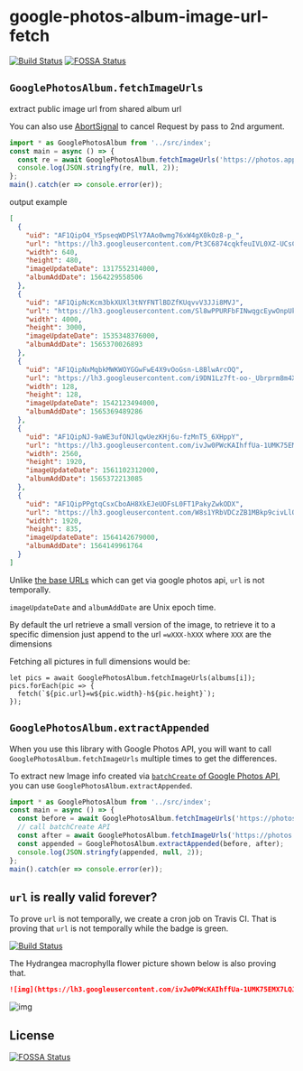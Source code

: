 # google-photos-album-image-url-fetch

[![Build Status](https://travis-ci.org/yumetodo/google-photos-album-image-url-fetch.svg?branch=master)](https://travis-ci.org/yumetodo/google-photos-album-image-url-fetch)
[![FOSSA Status](https://app.fossa.com/api/projects/git%2Bgithub.com%2Fyumetodo%2Fgoogle-photos-album-image-url-fetch.svg?type=shield)](https://app.fossa.com/projects/git%2Bgithub.com%2Fyumetodo%2Fgoogle-photos-album-image-url-fetch?ref=badge_shield)

## `GooglePhotosAlbum.fetchImageUrls`

extract public image url from shared album url

You can also use [AbortSignal](https://developer.mozilla.org/en-US/docs/Web/API/AbortSignal) to cancel Request by pass to 2nd argument.

```typescript
import * as GooglePhotosAlbum from '../src/index';
const main = async () => {
  const re = await GooglePhotosAlbum.fetchImageUrls('https://photos.app.goo.gl/QCXy6XaKX5x1AynH8');
  console.log(JSON.stringfy(re, null, 2));
};
main().catch(er => console.error(er));
```

output example

```json
[
  {
    "uid": "AF1QipO4_Y5pseqWDPSlY7AAo0wmg76xW4gX0kOz8-p_",
    "url": "https://lh3.googleusercontent.com/Pt3C6874cqkfeuIVL0XZ-UCsC6zLzeQmxq7T9-sDiPhyAgvJiKl_SCrvrMMkpuWuZ1TFkU65ilaZJrCbePRYo1q1qGTYvFV6J8gbYfZhhxQuXm2zXx6QDQkj0K-uBBUzozw7YLYQ5g",
    "width": 640,
    "height": 480,
    "imageUpdateDate": 1317552314000,
    "albumAddDate": 1564229558506
  },
  {
    "uid": "AF1QipNcKcm3bkXUXl3tNYFNTlBDZfKUqvvV3JJi8MVJ",
    "url": "https://lh3.googleusercontent.com/Sl8wPPURFbFINwqgcEywOnpUk8sksgGKJI25Wtl885abhMoGHrxZh_qEe26bQmfv1OAG4ZX8qkz1svnLSJJZjh317TuU4cTk1vN04MbucjU8mlX7uDy0CPxVe8gggL-ftx6VgqWYxA",
    "width": 4000,
    "height": 3000,
    "imageUpdateDate": 1535348376000,
    "albumAddDate": 1565370026893
  },
  {
    "uid": "AF1QipNxMqbkMWKWOYGGwFwE4X9vOoGsn-L8BlwArcOQ",
    "url": "https://lh3.googleusercontent.com/i9DN1Lz7ft-oo-_Ubrprm8m4XyrI0sDpd5QFBlsNCV2FrWR2KYE95zLgPYSWcqdodGkCMEv7QZOIvRgfRqjlYLrfHQmGlQosTlvfYV8LcpyllenyOpJcgY-qRFN1wTjfZ-yQ-mzqjw",
    "width": 128,
    "height": 128,
    "imageUpdateDate": 1542123494000,
    "albumAddDate": 1565369489286
  },
  {
    "uid": "AF1QipNJ-9aWE3ufONJlqwUezKHj6u-fzMnT5_6XHppY",
    "url": "https://lh3.googleusercontent.com/ivJw0PWcKAIhffUa-1UMK75EMX7LQJ9CEwogzCpdZaFMw9_QcxKkWTiw74we5_0gW3dbFh2CRF60kngwc2tqtdy0r54VeEcSi-l77Jabr8QPP8IGUW3gfT6lFzR6RD8K0lpTFbT0Tw",
    "width": 2560,
    "height": 1920,
    "imageUpdateDate": 1561102312000,
    "albumAddDate": 1565372213085
  },
  {
    "uid": "AF1QipPPgtqCsxCboAH8XkEJeUOFsL0FT1PakyZwkODX",
    "url": "https://lh3.googleusercontent.com/W8s1YRbVDCzZB1MBkp9civLlO-nW5VODxaSkov4RAxI-rKxUaQou1vaTr1x1Upd_fv1jAEw-g8wACiQcKtJ2ZqlBtIYP-vHkr16Zl3BRU9K_1JsfTQ0ws5LDBptBHFlPAdwUh5NBCg",
    "width": 1920,
    "height": 835,
    "imageUpdateDate": 1564142679000,
    "albumAddDate": 1564149961764
  }
]
```

Unlike [the base URLs](https://developers.google.com/photos/library/reference/rest/v1/mediaItems#MediaItem) which can get via google photos api, `url` is not temporally.

`imageUpdateDate` and `albumAddDate` are Unix epoch time.

By default the url retrieve a small version of the image, to retrieve it to a specific dimension just append to the url `=wXXX-hXXX` where `XXX` are the dimensions

Fetching all pictures in full dimensions would be:

```
let pics = await GooglePhotosAlbum.fetchImageUrls(albums[i]);
pics.forEach(pic => {
  fetch(`${pic.url}=w${pic.width}-h${pic.height}`);
});
```

## `GooglePhotosAlbum.extractAppended`

When you use this library with Google Photos API, you will want to call `GooglePhotosAlbum.fetchImageUrls` multiple times to get the differences.

To extract new Image info created via [`batchCreate` of Google Photos API](https://developers.google.com/photos/library/reference/rest/v1/mediaItems/batchCreate),  
you can use `GooglePhotosAlbum.extractAppended`.

```typescript
import * as GooglePhotosAlbum from '../src/index';
const main = async () => {
  const before = await GooglePhotosAlbum.fetchImageUrls('https://photos.app.goo.gl/QCXy6XaKX5x1AynH8');
  // call batchCreate API
  const after = await GooglePhotosAlbum.fetchImageUrls('https://photos.app.goo.gl/QCXy6XaKX5x1AynH8');
  const appended = GooglePhotosAlbum.extractAppended(before, after);
  console.log(JSON.stringfy(appended, null, 2));
};
main().catch(er => console.error(er));
```

## `url` is really valid forever?

To prove `url` is not temporally, we create a cron job on Travis CI. That is proving that `url` is not temporally while the badge is green.

[![Build Status](https://travis-ci.org/yumetodo/google-photos-album-image-url-fetch.svg?branch=master)](https://travis-ci.org/yumetodo/google-photos-album-image-url-fetch)

The Hydrangea macrophylla flower picture shown below is also proving that.

```markdown
![img](https://lh3.googleusercontent.com/ivJw0PWcKAIhffUa-1UMK75EMX7LQJ9CEwogzCpdZaFMw9_QcxKkWTiw74we5_0gW3dbFh2CRF60kngwc2tqtdy0r54VeEcSi-l77Jabr8QPP8IGUW3gfT6lFzR6RD8K0lpTFbT0Tw)
```

![img](https://lh3.googleusercontent.com/ivJw0PWcKAIhffUa-1UMK75EMX7LQJ9CEwogzCpdZaFMw9_QcxKkWTiw74we5_0gW3dbFh2CRF60kngwc2tqtdy0r54VeEcSi-l77Jabr8QPP8IGUW3gfT6lFzR6RD8K0lpTFbT0Tw)

## License

[![FOSSA Status](https://app.fossa.com/api/projects/git%2Bgithub.com%2Fyumetodo%2Fgoogle-photos-album-image-url-fetch.svg?type=large)](https://app.fossa.com/projects/git%2Bgithub.com%2Fyumetodo%2Fgoogle-photos-album-image-url-fetch?ref=badge_large)

